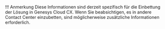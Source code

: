 !!! Anmerkung
    Diese Informationen sind derzeit spezifisch für die Einbettung der Lösung in Genesys Cloud CX. Wenn Sie beabsichtigen, es in andere Contact Center einzubetten, sind möglicherweise zusätzliche Informationen erforderlich.
